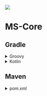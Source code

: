 [![](https://jitpack.io/v/MinseoServer/MS-Core.svg)](https://jitpack.io/#MinseoServer/MS-Core)
# MS-Core


## Gradle
<details>
    <summary>Groovy</summary>

```gradle
repositories {
  maven { url 'https://jitpack.io' }
}

dependencies {
  compileOnly 'com.github.MinseoServer:MS-Core:version'
}
```
</details>

<details>
    <summary>Kotlin</summary>

```gradle
repositories {
  maven("https://jitpack.io")
}

dependencies {
  compileOnly("com.github.MinseoServer", "MS-Core", "version")
}
```
</details>


## Maven
<details>
    <summary>pom.xml</summary>

```xml
<repositories>
  <repository>
    <id>jitpack.io</id>
    <url>https://jitpack.io</url>
  </repository>
</repositories>

<dependency>
  <groupId>com.github.MinseoServer</groupId>
  <artifactId>MS-Core</artifactId>
  <version>version</version>
</dependency>
```
</details>
